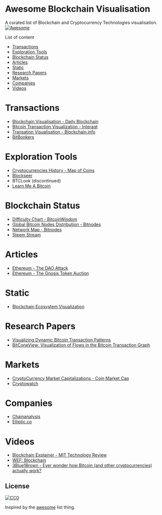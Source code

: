 Awesome Blockchain Visualisation
================================
A curated list of Blockchain and Cryptocurrency Technologies visualisation.
[![Awesome](https://cdn.rawgit.com/sindresorhus/awesome/d7305f38d29fed78fa85652e3a63e154dd8e8829/media/badge.svg)](https://github.com/sindresorhus/awesome)

List of content

- [Transactions](#transactions)
- [Exploration Tools](#exploration-tools)
- [Blockchain Status](#blockchain-status)
- [Articles](articles)
- [Static](static)
- [Research Papers](research-papers)
- [Markets](markets)
- [Companies](companies)
- [Videos](videos)

# Transactions
* [Blockchain Visualisation - Daily Blockchain](http://dailyblockchain.github.io/)
* [Bitcoin Transaction Visualization - Interaqt](http://bitcoin.interaqt.nl/)
* [Transation Visualisation - Blockchain.info](https://blockchain.info/tree/114688199)
* [BitBonkers](https://bitbonkers.com/)

# Exploration Tools
* [Cryptocurrencies History - Map of Coins](http://mapofcoins.com/)
* [Blockseer](https://www.blockseer.com/)
* BTCLook (discontinued)
* [Learn Me A Bitcoin](http://learnmeabitcoin.com)

# Blockchain Status
* [Difficulty Chart - BitcoinWisdom](https://bitcoinwisdom.com/bitcoin/difficulty)
* [Global Bitcoin Nodes Distribution - Bitnodes](https://bitnodes.21.co/)
* [Network Map - Bitnodes](https://bitnodes.21.co/nodes/network-map/)
* [Steem Stream](http://steemstream.com/)


# Articles
* [Ethereum - The DAO Attack](https://medium.com/@oaeee/the-attack-story-38f4789b3c3b)
* [Ethereum - The Gnosis Token Auction](https://media.consensys.net/the-gnosis-token-auction-9c2f59d2387)

# Static
* [Blockchain Ecosystem Visualization](http://www.visualcapitalist.com/blockchain-ecosystem-visualization/)

# Research Papers
* [Visualizing Dynamic Bitcoin Transaction Patterns](http://online.liebertpub.com/doi/pdf/10.1089/big.2015.0056)
* [BitConeView: Visualization of Flows in the Bitcoin Transaction Graph](http://ieeexplore.ieee.org/document/7312773/)


# Markets
* [CryptoCurrency Market Capitalizations - Coin Market Cap](https://coinmarketcap.com/)
* [Cryptowatch](https://cryptowat.ch)

# Companies
* [Chainanalysis](https://www.chainalysis.com/)
* [Elliptic.co](https://www.elliptic.co/)

# Videos
* [Blockchain Explainer - MIT Technology Review](https://vimeo.com/224765170)
* [WEF: Blockchain](https://vimeo.com/152601745)
* [3Blue1Brown - Ever wonder how Bitcoin (and other cryptocurrencies) actually work?](https://www.youtube.com/watch?v=bBC-nXj3Ng4)


<!-- # Known but not displayed
* [BitcoinCity](http://bitcoincity.info/)
* [World Currency Flow](http://fiatleak.com/)
* [BitcoinWisdom UI](https://bitcoinwisdom.com/)
* [RealTime Bitcoin Globe](https://blocks.wizb.it/)
* [World Map Transaction](http://bitcointicker.co/transactions/)
* [Realtime Bitcoin transaction visualizer](http://www.bitlisten.com/)
* [R Tutorial](http://beautifuldata.net/2015/01/querying-the-bitcoin-blockchain-with-r/)
* [BitConduite: Visualizing and Analyzing Activity on the
Bitcoin Network](https://hal.inria.fr/hal-01528605/document)
* [BitConeView: Visualization of Flows
in the Bitcoin Transaction Graph](http://ieeexplore.ieee.org/stamp/stamp.jsp?arnumber=7312773) and [Website](http://www.bitconeview.info/)
* [Bitcoin Visualization](https://aije-bitcoin.inria.fr/files/2015/12/M2R-Inter-Loi%CC%88s-Saublet.pdf)
* [Educational video about blockchain payments by Alex Kontegna and Kurzgesagt](https://vimeo.com/145882339)
* [Realtime Bitcoin](http://realtimebitcoin.info/)
* [Ether Nodes](https://www.ethernodes.org/network/1)

-->

## License

[![CC0](http://i.creativecommons.org/p/zero/1.0/88x31.png)](http://creativecommons.org/publicdomain/zero/1.0/)


Inspired by the [awesome](https://github.com/sindresorhus/awesome) list thing.
